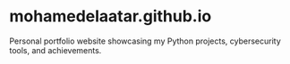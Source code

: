 # mohamedelaatar.github.io
Personal portfolio website showcasing my Python projects, cybersecurity tools, and achievements.
